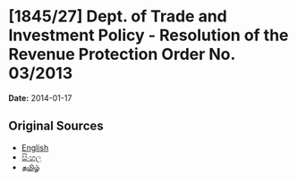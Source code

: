 # [1845/27] Dept. of Trade and Investment Policy - Resolution of the Revenue Protection Order No. 03/2013

**Date:** 2014-01-17

## Original Sources

- [English](https://documents.gov.lk/view/extra-gazettes/2014/1/1845-27_E.pdf)
- [සිංහල](https://documents.gov.lk/view/extra-gazettes/2014/1/1845-27_S.pdf)
- [தமிழ்](https://documents.gov.lk/view/extra-gazettes/2014/1/1845-27_T.pdf)
